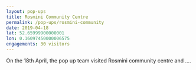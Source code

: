 ```yaml
---
layout: pop-ups
title: Rosmini Community Centre
permalink: /pop-ups/rosmini-community
date: 2019-04-18
lat: 52.65999900000001
lon: 0.16097450000006575
engagements: 30 visitors
---
```


On the 18th April, the pop up team visited Rosmini community centre and ....
